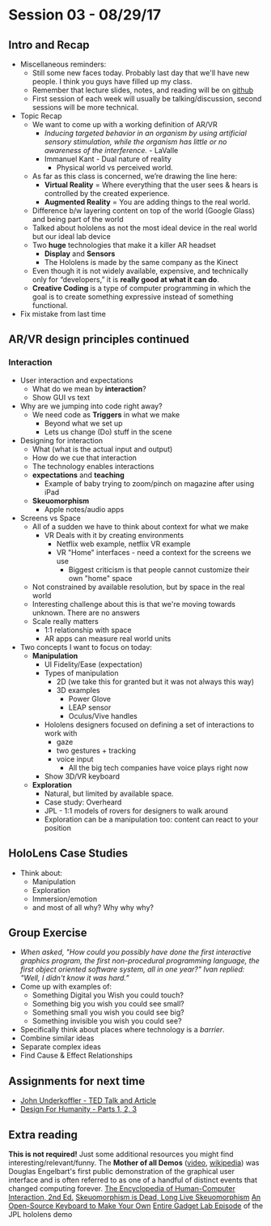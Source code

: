 # Session 03 - 08/29/17


## Intro and Recap
* Miscellaneous reminders:
    * Still some new faces today. Probably last day that we'll have new people. I think you guys have filled up my class.
    * Remember that lecture slides, notes, and reading will be on [github](https://github.com/ivaylopg/Tech421Tech3706)
    * First session of each week will usually be talking/discussion, second sessions will be more technical.
* Topic Recap
    * We want to come up with a working definition of AR/VR
        * _Inducing targeted behavior in an organism by using artificial sensory stimulation, while the organism has little or no awareness of the interference._ - LaValle
        * Immanuel Kant - Dual nature of reality
            * Physical world vs perceived world.
    * As far as this class is concerned, we’re drawing the line here:
        * **Virtual Reality** = Where everything that the user sees & hears is controlled by the created experience. 
        * **Augmented Reality** = You are adding things to the real world.
    * Difference b/w layering content on top of the world (Google Glass) and being part of the world
    * Talked about hololens as not the most ideal device in the real world but our ideal lab device
    * Two **huge** technologies that make it a killer AR headset
        * **Display** and **Sensors**
        * The Hololens is made by the same company as the Kinect
    * Even though it is not widely available, expensive, and technically only for “developers,” it is **really good at what it can do**.
    * **Creative Coding** is a type of computer programming in which the goal is to create something expressive instead of something functional.
* Fix mistake from last time

## AR/VR design principles continued
### Interaction
* User interaction and expectations
    * What do we mean by **interaction**?
    * Show GUI vs text
* Why are we jumping into code right away?
    * We need code as **Triggers** in what we make
        - Beyond what we set up
        - Lets us change (Do) stuff in the scene
* Designing for interaction
    * What (what is the actual input and output)
    * How do we cue that interaction
    * The technology enables interactions
    * **expectations** and **teaching**
        * Example of baby trying to zoom/pinch on magazine after using iPad
    * **Skeuomorphism**
        * Apple notes/audio apps
* Screens vs Space
    * All of a sudden we have to think about context for what we make
        * VR Deals with it by creating environments
            * Netflix web example, netflix VR example
            * VR "Home" interfaces - need a context for the screens we use
                * Biggest criticism is that people cannot customize their own "home" space
    * Not constrained by available resolution, but by space in the real world
    * Interesting challenge about this is that we're moving towards unknown. There are no answers
    * Scale really matters
        * 1:1 relationship with space
        * AR apps can measure real world units
* Two concepts I want to focus on today:
    * **Manipulation**
        * UI Fidelity/Ease (expectation)
        * Types of manipulation
            * 2D (we take this for granted but it was not always this way)
            * 3D examples
                * Power Glove
                * LEAP sensor
                * Oculus/Vive handles
        * Hololens designers focused on defining a set of interactions to work with
            * gaze
            * two gestures + tracking
            * voice input
                * All the big tech companies have voice plays right now
        * Show 3D/VR keyboard
    * **Exploration**
        * Natural, but limited by available space.
        * Case study: Overheard
        * JPL - 1:1 models of rovers for designers to walk around
        * Exploration can be a manipulation too: content can react to your position

## HoloLens Case Studies
* Think about:
    * Manipulation
    * Exploration
    * Immersion/emotion
    * and most of all why? Why why why?

## Group Exercise
* _When asked, "How could you possibly have done the first interactive graphics program, the first non-procedural programming language, the first object oriented software system, all in one year?" Ivan replied: "Well, I didn't know it was hard.”_
* Come up with examples of:
    * Something Digital you Wish you could touch?
    * Something big you wish you could see small?
    * Something small you wish you could see big?
    * Something invisible you wish you could see?
* Specifically think about places where technology is a _barrier_.
* Combine similar ideas
* Separate complex ideas
* Find Cause & Effect Relationships

## Assignments for next time
* [John Underkoffler - TED Talk and Article](https://thenextweb.com/media/2015/08/31/a-stark-future/)
* [Design For Humanity - Parts 1, 2, 3](https://medium.com/swlh/the-future-of-design-is-emotional-5789ccde17aa)

## Extra reading
**This is not required!** Just some additional resources you might find interesting/relevant/funny.
The **Mother of all Demos** ([video](https://www.youtube.com/watch?v=yJDv-zdhzMY), [wikipedia](https://en.wikipedia.org/wiki/The_Mother_of_All_Demos)) was Douglas Engelbart's first public demonstration of the graphical user interface and is often referred to as one of a handful of distinct events that changed computing forever.
[The Encyclopedia of Human-Computer Interaction, 2nd Ed.](https://www.interaction-design.org/literature/book/the-encyclopedia-of-human-computer-interaction-2nd-ed/human-computer-interaction-brief-intro)
[Skeuomorphism is Dead, Long Live Skeuomorphism](https://www.interaction-design.org/literature/article/skeuomorphism-is-dead-long-live-skeuomorphism)
[An Open-Source Keyboard to Make Your Own](http://www.normalvr.com/blog/an-open-source-keyboard-to-make-your-own/)
[Entire Gadget Lab Episode](https://www.youtube.com/watch?v=IcJ-JuA_K7U) of the JPL hololens demo
